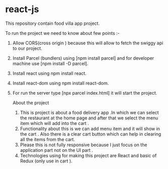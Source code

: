# react-js
This repository contain food villa app project.

To run the project we need to know about few points :-

1. Allow CORS(cross origin ) because this will allow to fetch the swiggy api to our project.
2. Install Parcel (bundlers) using [npm install parcel] and for developer machine use [npm install -D parcel].
3. Install react using npm install react.
4. Install react-dom using npm install react-dom.
5. For run the server type [npx parcel index.html] it will start the project.


   About the project
   1. This is project is about a food delivery app .In which we can select the restaurant at the home page and after that we select the menu item which will add into the cart .
   2. Functionality about this is we can add menu item and it will show in the cart . Also there is a clear cart button which can help in clearing all the items from the cart.
   3. Please this is not fully responsive because I just focus on the application part not on the UI part .
   4. Technologies using for making this project are React and basic of Redux (only use in cart ).
   
